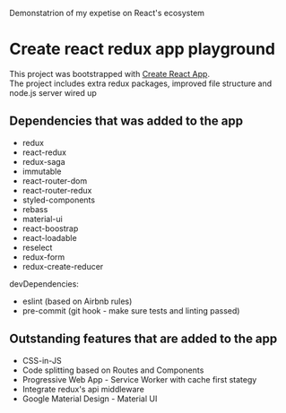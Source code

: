 Demonstatrion of my expetise on React's ecosystem

# Create react redux app playground
This project was bootstrapped with [Create React App](https://github.com/facebookincubator/create-react-app).<br>
The project includes extra redux packages, improved file structure and node.js server wired up

## Dependencies that was added to the app
- redux
- react-redux
- redux-saga
- immutable
- react-router-dom
- react-router-redux
- styled-components
- rebass
- material-ui
- react-boostrap
- react-loadable
- reselect
- redux-form
- redux-create-reducer

devDependencies:
- eslint (based on Airbnb rules)
- pre-commit (git hook - make sure tests and linting passed)

## Outstanding features that are added to the app
- CSS-in-JS
- Code splitting based on Routes and Components
- Progressive Web App - Service Worker with cache first stategy
- Integrate redux's api middleware
- Google Material Design - Material UI